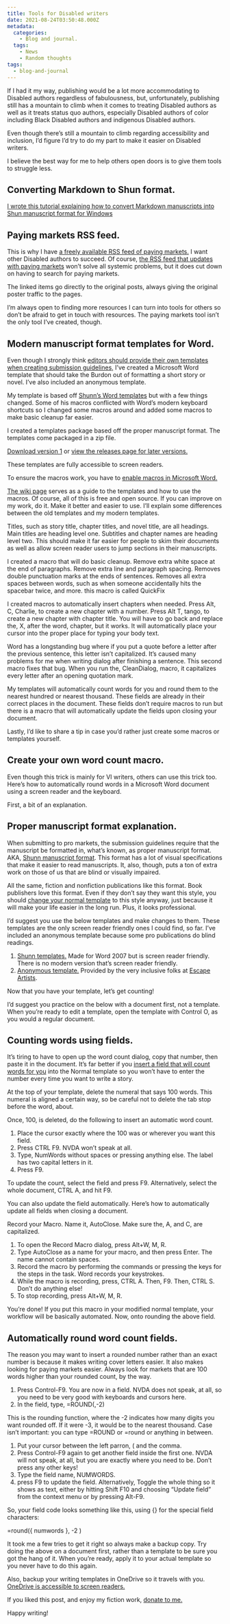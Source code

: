 ```yaml
---
title: Tools for Disabled writers
date: 2021-08-24T03:50:48.000Z
metadata:
  categories:
    - Blog and journal.
  tags:
    - News
    - Random thoughts
tags:
  - blog-and-journal
---
```


If I had it my way, publishing would be a lot more accommodating to Disabled authors regardless of fabulousness, but, unfortunately, publishing still has a mountain to climb when it comes to treating Disabled authors as well as it treats status quo authors, especially Disabled authors of color including Black Disabled authors and indigenous Disabled authors.

Even though there’s still a mountain to climb regarding accessibility and inclusion, I’d figure I’d try to do my part to make it easier on Disabled writers.

I believe the best way for me to help others open doors is to give them tools to struggle less.

## Converting Markdown to Shun format.

[I wrote this tutorial explaining how to convert Markdown manuscripts into Shun manuscript format for Windows](https://robertkingett.com/2023/03/10/how-to-convert-markdown-to-shun-manuscript-format/)

## Paying markets RSS feed.

This is why I have [a freely available RSS feed of paying markets.](https://robertkingett.com/paying-markets/) I want other Disabled authors to succeed. Of course, [the RSS feed that updates with paying markets](https://robertkingett.com/paying-markets/) won’t solve all systemic problems, but it does cut down on having to search for paying markets.

The linked items go directly to the original posts, always giving the original poster traffic to the pages.

I’m always open to finding more resources I can turn into tools for others so don’t be afraid to get in touch with resources. The paying markets tool isn’t the only tool I’ve created, though.

## Modern manuscript format templates for Word.

Even though I strongly think [editors should provide their own templates when creating submission guidelines,](https://robertkingett.com/2021/07/11/submission-accessibility-for-literary-agents-and-editors/) I’ve created a Microsoft Word template that should take the Burdon out of formatting a short story or novel. I’ve also included an anonymous template.

My template is based off [Shunn’s Word templates](https://www.shunn.net/format/templates.html) but with a few things changed. Some of his macros conflicted with Word’s modern keyboard shortcuts so I changed some macros around and added some macros to make basic cleanup far easier.

I created a templates package based off the proper manuscript format. The templates come packaged in a zip file.

[Download version 1](https://github.com/rkingett/writertools/files/6766580/New.accessible.manuscript.format.templates.zip) or [view the releases page for later versions.](https://github.com/rkingett/writertools/releases)

These templates are fully accessible to screen readers.

To ensure the macros work, you have to [enable macros in Microsoft Word.](https://support.microsoft.com/en-us/office/enable-or-disable-macros-in-office-files-12b036fd-d140-4e74-b45e-16fed1a7e5c6)

[The wiki page](https://github.com/rkingett/writertools/wiki) serves as a guide to the templates and how to use the macros. Of course, all of this is free and open source. If you can improve on my work, do it. Make it better and easier to use. I’ll explain some differences between the old templates and my modern templates.

Titles, such as story title, chapter titles, and novel title, are all headings. Main titles are heading level one. Subtitles and chapter names are heading level two. This should make it far easier for people to skim their documents as well as allow screen reader users to jump sections in their manuscripts.

I created a macro that will do basic cleanup. Remove extra white space at the end of paragraphs. Remove extra line and paragraph spacing. Removes double punctuation marks at the ends of sentences. Removes all extra spaces between words, such as when someone accidentally hits the spacebar twice, and more. this macro is called QuickFix

I created macros to automatically insert chapters when needed. Press Alt, C, Charlie, to create a new chapter with a number. Press Alt T, tango, to create a new chapter with chapter title. You will have to go back and replace the, X, after the word, chapter, but it works. It will automatically place your cursor into the proper place for typing your body text.

Word has a longstanding bug where if you put a quote before a letter after the previous sentence, this letter isn’t capitalized. It’s caused many problems for me when writing dialog after finishing a sentence. This second macro fixes that bug. When you run the, CleanDialog, macro, it capitalizes every letter after an opening quotation mark.

My templates will automatically count words for you and round them to the nearest hundred or nearest thousand. These fields are already in their correct places in the document. These fields don’t require macros to run but there is a macro that will automatically update the fields upon closing your document.

Lastly, I’d like to share a tip in case you’d rather just create some macros or templates yourself.

## Create your own word count macro.

Even though this trick is mainly for VI writers, others can use this trick too. Here’s how to automatically round words in a Microsoft Word document using a screen reader and the keyboard.

First, a bit of an explanation.

## Proper manuscript format explanation.

When submitting to pro markets, the submission guidelines require that the manuscript be formatted in, what’s known, as proper manuscript format. AKA, [Shunn manuscript format](https://www.shunn.net/format/story.html). This format has a lot of visual specifications that make it easier to read manuscripts. It, also, though, puts a ton of extra work on those of us that are blind or visually impaired.

All the same, fiction and nonfiction publications like this format. Book publishers love this format. Even if they don’t say they want this style, you should [change your normal template](https://support.office.com/en-us/article/change-the-normal-template-normal-dotm-06de294b-d216-47f6-ab77-ccb5166f98ea) to this style anyway, just because it will make your life easier in the long run. Plus, it looks professional.

I’d suggest you use the below templates and make changes to them. These templates are the only screen reader friendly ones I could find, so far. I’ve included an anonymous template because some pro publications do blind readings.

1.  [Shunn templates.](https://www.shunn.net/format/templates.html) Made for Word 2007 but is screen reader friendly. There is no modern version that’s screen reader friendly.
2.  [Anonymous template.](https://docs.google.com/document/d/1u_K-tLjvCzwrXZORb4xiR83pWHzKPuEyE3T-thGKah8/edit?usp=sharing) Provided by the very inclusive folks at [Escape Artists](http://escapeartists.net/).

Now that you have your template, let’s get counting!

I’d suggest you practice on the below with a document first, not a template. When you’re ready to edit a template, open the template with Control O, as you would a regular document.

## Counting words using fields.

It’s tiring to have to open up the word count dialog, copy that number, then paste it in the document. It’s far better if you [insert a field that will count words for you](https://support.office.com/en-us/article/use-fields-to-insert-word-count-in-your-document-8696d5ae-25bb-4173-a76f-00f213a2fa63) into the Normal template so you won’t have to enter the number every time you want to write a story.

At the top of your template, delete the numeral that says 100 words. This numeral is aligned a certain way, so be careful not to delete the tab stop before the word, about.

Once, 100, is deleted, do the following to insert an automatic word count.

1.  Place the cursor exactly where the 100 was or wherever you want this field.
2.  Press CTRL F9. NVDA won’t speak at all.
3.  Type, NumWords without spaces or pressing anything else. The label has two capital letters in it.
4.  Press F9.

To update the count, select the field and press F9. Alternatively, select the whole document, CTRL A, and hit F9.

You can also update the field automatically. Here’s how to automatically update all fields when closing a document.

Record your Macro. Name it, AutoClose. Make sure the, A, and C, are capitalized.

1.  To open the Record Macro dialog, press Alt+W, M, R.
2.  Type AutoClose as a name for your macro, and then press Enter. The name cannot contain spaces.
3.  Record the macro by performing the commands or pressing the keys for the steps in the task. Word records your keystrokes.
4.  While the macro is recording, press, CTRL A. Then, F9. Then, CTRL S. Don’t do anything else!
5.  To stop recording, press Alt+W, M, R.

You’re done! If you put this macro in your modified normal template, your workflow will be basically automated. Now, onto rounding the above field.

## Automatically round word count fields.

The reason you may want to insert a rounded number rather than an exact number is because it makes writing cover letters easier. It also makes looking for paying markets easier. Always look for markets that are 100 words higher than your rounded count, by the way.

1.  Press Control-F9. You are now in a field. NVDA does not speak, at all, so you need to be very good with keyboards and cursors here.
2.  In the field, type, =ROUND(,-2)

This is the rounding function, where the -2 indicates how many digits you want rounded off. If it were -3, it would be to the nearest thousand. Case isn’t important: you can type =ROUND or =round or anything in between.

1.  Put your cursor between the left parron, ( and the comma.
2.  Press Control-F9 again to get another field inside the first one. NVDA will not speak, at all, but you are exactly where you need to be. Don’t press any other keys!
3.  Type the field name, NUMWORDS.
4.  press F9 to update the field. Alternatively, Toggle the whole thing so it shows as text, either by hitting Shift F10 and choosing “Update field” from the context menu or by pressing Alt-F9.

So, your field code looks something like this, using {} for the special field characters:

\=round({ numwords }, -2 )

It took me a few tries to get it right so always make a backup copy. Try doing the above on a document first, rather than a template to be sure you got the hang of it. When you’re ready, apply it to your actual template so you never have to do this again.

Also, backup your writing templates in OneDrive so it travels with you. [OneDrive is accessible to screen readers.](https://support.office.com/en-us/article/basic-tasks-using-a-screen-reader-with-onedrive-49bc76ad-4c47-4772-af75-657ac99921be#picktab=windows)

If you liked this post, and enjoy my fiction work, [donate to me.](https://robertkingett.com/donate/)

Happy writing!
